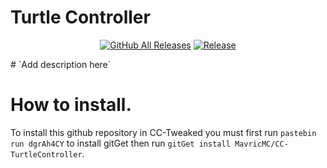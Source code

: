 # Turtle Controller
<p align="center">
  <a href="https://github.com/MavricMC/CC-TurtleController/releases/"><img src="https://img.shields.io/github/downloads/MavricMC/CC-TurtleController/total.svg" alt="GitHub All Releases"/></a>
  <a href="https://github.com/MavricMC/CC-TurtleController/releases/"><img src="https://img.shields.io/github/release/MavricMC/CC-TurtleController" alt="Release"/></a>
</p>
# `Add description here`

# How to install.

To install this github repository in CC-Tweaked you must first run `pastebin run dgrAh4CY` to install gitGet then run `gitGet install MavricMC/CC-TurtleController`.
